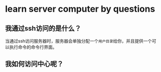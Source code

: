 # learn server computer by questions

## 我通过ssh访问的是什么？
当通过ssh访问服务器时，服务器会单独分配一个`用户目录`给你，并且提供一个可以执行命令的命令行界面。  

## 我如何访问中心呢？
